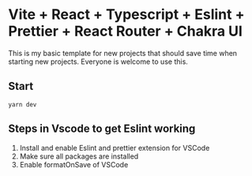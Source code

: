 # Vite + React + Typescript + Eslint + Prettier + React Router + Chakra UI

This is my basic template for new projects that should save time when starting new projects.
Everyone is welcome to use this.

## Start

`yarn dev`

## Steps in Vscode to get Eslint working

1. Install and enable Eslint and prettier extension for VSCode
2. Make sure all packages are installed
3. Enable formatOnSave of VSCode
